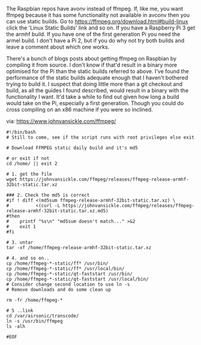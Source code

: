 The Raspbian repos have avonv instead of ffmpeg. If, like me, you want ffmpeg because it has some functionality not available in avconv then you can use static builds. Go to https://ffmpeg.org/download.html#build-linux click the 'Linux Static Builds' link and so on. If you have a Raspberry Pi 3 get the armhf build. If you have one of the first generation Pi you need the armel build. I don't have a Pi 2, but if you do why not try both builds and leave a comment about which one works.

There's a bunch of blogs posts about getting ffmpeg on Raspbian by compiling it from source. I don't know if that'd result in a binary more optimised for the Pi than the static builds referred to above. I've found the performance of the static builds adequate enough that I haven't bothered trying to build it. I suspect that doing little more than a git checkout and build, as all the guides I found described, would result in a binary with the functionality I want. It'd take a while to find out given how long a build would take on the Pi, especially a first generation. Though you could do cross compiling on an x86 machine if you were so inclined.

via: https://www.johnvansickle.com/ffmpeg/

```
#!/bin/bash
# Still to come, see if the script runs with root privileges else exit

# Download FFMPEG static daily build and it's md5

# or exit if not
cd /home/ || exit 2

# 1. get the file
wget https://johnvansickle.com/ffmpeg/releases/ffmpeg-release-armhf-32bit-static.tar.xz

### 2. Check the md5 is correct
#if ! diff <(md5sum ffmpeg-release-armhf-32bit-static.tar.xz) \
#          <(curl -L https://johnvansickle.com/ffmpeg/releases/ffmpeg-release-armhf-32bit-static.tar.xz.md5)
#then 
#    printf "%s\n" "md5sum doesn't match..." >&2 
#    exit 1
#fi

# 3. untar
tar -xf /home/ffmpeg-release-armhf-32bit-static.tar.xz

# 4. and so on..
cp /home/ffmpeg-*-static/ff* /usr/bin/
cp /home/ffmpeg-*-static/ff* /usr/local/bin/
cp /home/ffmpeg-*-static/qt-faststart /usr/bin/
cp /home/ffmpeg-*-static/qt-faststart /usr/local/bin/
# Consider change second location to use ln -s
# Remove downloads and do some clean up

rm -fr /home/ffmpeg-*

# 5 ..link
cd /var/airsonic/transcode/
ln -s /usr/bin/ffmpeg
ls -alh

#EOF
```